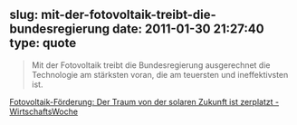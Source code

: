 slug: mit-der-fotovoltaik-treibt-die-bundesregierung
date: 2011-01-30 21:27:40
type: quote
---

> Mit der Fotovoltaik treibt die Bundesregierung ausgerechnet die Technologie am stärksten voran, die am teuersten und ineffektivsten ist.

[Fotovoltaik-Förderung: Der Traum von der solaren Zukunft ist zerplatzt - WirtschaftsWoche](http://www.wiwo.de/technik-wissen/der-traum-von-der-solaren-zukunft-ist-zerplatzt-454758/)
